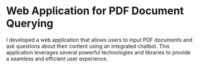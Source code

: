 <h1>Web Application for PDF Document Querying</h1>

I developed a web application that allows users to input PDF documents and ask questions about their content using an integrated chatbot. This application leverages several powerful technologies and libraries to provide a seamless and efficient user experience.

